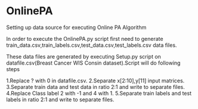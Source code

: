 # OnlinePA
Setting up data source for executing Online PA Algorithm

In order to execute the OnlinePA.py script first need to generate train_data.csv,train_labels.csv,test_data.csv,test_labels.csv data files.

These data files are generated by executing Setup.py script on datafile.csv(Breast Cancer WIS Consin dataset).Script will do following steps


1.Replace ? with 0 in datafile.csv.
2.Separate x[2:10],y[11] input matrices.
3.Separate train data and test data in ratio 2:1 and write to separate files.
4.Replace Class label 2 with -1 and 4 with 1.
5.Separate train labels and test labels in ratio 2:1 and write to separate files.
